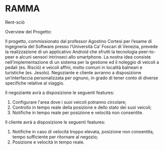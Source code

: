 # RAMMA
Rent-sciò

Overview del Progetto:

Il progetto, commissionato dal professor Agostino Cortesi per l’esame di Ingegneria del
Software presso l’Università Ca’ Foscari di Venezia, prevede la realizzazione di un
applicativo Android che sfrutti la tecnologia peer-to-peer e alcuni sensori intrinseci allo
smartphone.
La nostra idea consiste nell’implementazione di un sistema per la gestione ed il noleggio di
veicoli a pedali (es. Risciò) e veicoli affini, molto comuni in località balneari e turistiche (es.
Jesolo).
Negoziante e cliente avranno a disposizione un’interfaccia personalizzata per ognuno, in
grado di tener conto di diverse specifiche relative al viaggio.

Il negoziante avrà a disposizione le seguenti features:
  1. Configurare l'area dove i suoi veicoli potranno circolare;
  2. Controllo in tempo reale della posizione e dello stato dei suoi veicoli;
  3. Notifiche in tempo reale per posizione e velocità non consentite.

Il cliente avrà a disposizione le seguenti features:
  1. Notifiche in caso di velocità troppo elevata, posizione non consentita, tempo
     sufficiente per ritornare al negozio;
  2. Posizione e velocità in tempo reale.
